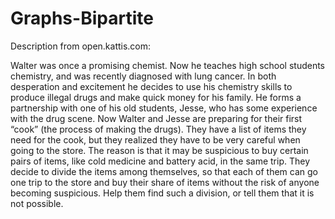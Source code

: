 # Graphs-Bipartite

Description from open.kattis.com:

Walter was once a promising chemist. Now he teaches high school students chemistry, and was recently diagnosed with lung cancer. 
In both desperation and excitement he decides to use his chemistry skills to produce 
illegal drugs and make quick money for his family. He forms a partnership with one of his old students, Jesse, who has some experience 
with the drug scene.
Now Walter and Jesse are preparing for their first “cook” (the process of making the drugs). 
They have a list of items they need for the cook, but they realized they have to be very careful when going to the store. 
The reason is that it may be suspicious to buy certain pairs of items, like cold medicine and battery acid, in the same trip.
They decide to divide the items among themselves, so that each of them can go one trip to the store and buy their share of 
items without the risk of anyone becoming suspicious. Help them find such a division, or tell them that it is not possible.
